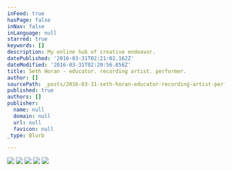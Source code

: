 ```yaml
---
inFeed: true
hasPage: false
inNav: false
inLanguage: null
starred: true
keywords: []
description: My online hub of creative endeavor.
datePublished: '2016-03-31T02:21:02.162Z'
dateModified: '2016-03-31T02:20:56.856Z'
title: Seth Horan - educator. recording artist. performer.
author: []
sourcePath: _posts/2016-03-31-seth-horan-educator-recording-artist-performer.md
published: true
authors: []
publisher:
  name: null
  domain: null
  url: null
  favicon: null
_type: Blurb

---
```

![](https://the-grid-user-content.s3-us-west-2.amazonaws.com/007d4384-d459-47bc-b101-e9dce593ad3d.png)
![](https://s3-us-west-2.amazonaws.com/the-grid-img/p/1465f8b3219be422661101d4d29e79648336b34a.png)
![](https://s3-us-west-2.amazonaws.com/the-grid-img/p/1a46ccfadf316ea277987ec36d8eff2c89fcd68f.png)
![](https://the-grid-user-content.s3-us-west-2.amazonaws.com/dd4c9c5a-792b-443c-b6c9-cc5ce2486cc8.png)
![](https://s3-us-west-2.amazonaws.com/the-grid-img/p/ea8efe8e03d3118ddf0170fac80e0e39274afcbf.jpg)